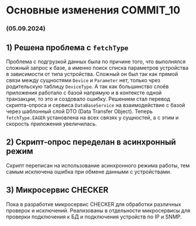 # Основные изменения COMMIT_10

### (05.09.2024)

## 1) Решена проблема с `fetchType`

Проблема с подгрузкой данных была по причине того, что выполнялся сложный запрос к базе, а именно поиск списка параметров устройства в зависимости от типа устройства.
Сложный он был так как прямой связи между сущностями `Device` и `Parameter` нет, только чрез родительскую таблицу `DeviceType`.
А так как большинство слоёв приложения работало с базой напрямую и в контексте одной транзакции, то это и создовало ошибку.
Решением стал перевод скрипта-опроса и сервиса `DataBaseService` на взаимодействие с базой через шаблонный слой DTO (Data Transfer Object).
Теперь `fetchType.EAGER` установлена на всех связях у сущностей, а с этим и скорость приложения увеличилась.

## 2) Скрипт-опрос переделан в асинхронный режим

Скрипт переписан на использование асинхронного режима работы, тем самым исключена ошибка при обмене данными с устройствами.

## 3) Микросервис CHECKER

Пока в разработке микросервис CHECKER для обработки различных проверок и исключений.
Реализованы в отдельности микросервисы для проверки подключения к БД и подключения устройств по IP и SNMP.

